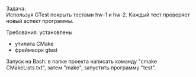 Задача:     
Используя GTest покрыть тестами hw-1 и hw-2.
Каждый тест проверяет новый аспект программы.
 
Требования:
установлены
- утилита CMake
- фреймворк gtest

Запуск на Bash: в папке проекта написать команду "cmake CMakeLists.txt", затем "make", запустить программу "test".
